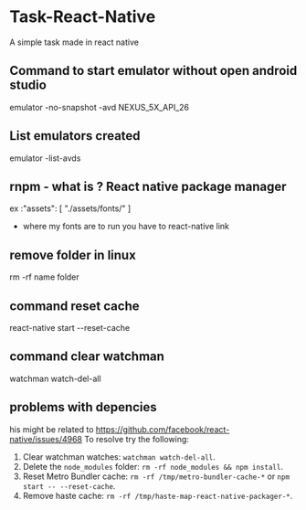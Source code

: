 # Task-React-Native
A simple task made in react native 

## Command to start emulator without open android studio
emulator -no-snapshot -avd NEXUS_5X_API_26
## List emulators created 
emulator -list-avds
## rnpm - what is ? React native package manager 
ex :"assets": [
      "./assets/fonts/"
    ]
- where my fonts are 
to run you have to react-native link

## remove folder in linux 
rm -rf name folder

## command reset cache 
react-native start --reset-cache

## command clear watchman 
watchman watch-del-all

## problems with depencies 
his might be related to https://github.com/facebook/react-native/issues/4968
To resolve try the following:
  1. Clear watchman watches: `watchman watch-del-all`.
  2. Delete the `node_modules` folder: `rm -rf node_modules && npm install`.
  3. Reset Metro Bundler cache: `rm -rf /tmp/metro-bundler-cache-*` or `npm start -- --reset-cache`.
  4. Remove haste cache: `rm -rf /tmp/haste-map-react-native-packager-*`.


<!-- "react-native-action-button": "^2.8.5", -->
<!-- "react-native-vector-icons": "^5.0.0" -->
<!-- react-native-swipeable -->